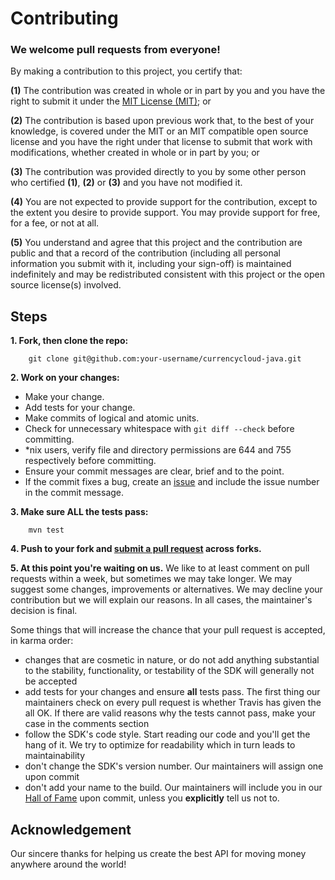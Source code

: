 # Contributing

### **We welcome pull requests from everyone!**

By making a contribution to this project, you certify that:

**(1)** The contribution was created in whole or in part by you and you have the right to submit it under the [MIT License (MIT)][MIT]; or

**(2)** The contribution is based upon previous work that, to the best of your knowledge, is covered under the MIT or an MIT compatible open source license and you have the right under that license to submit that work with modifications, whether created in whole or in part by you; or

**(3)** The contribution was provided directly to you by some other person who certified **(1)**, **(2)** or **(3)** and you have not modified it.

**(4)** You are not expected to provide support for the contribution, except to the extent you desire to provide support. You may provide support for free, for a fee, or not at all.

**(5)** You understand and agree that this project and the contribution are public and that a record of the contribution (including all personal information you submit with it, including your sign-off)
is maintained indefinitely and may be redistributed consistent with this project or the open source license(s) involved.

## Steps

**1. Fork, then clone the repo:**
```Shell
	git clone git@github.com:your-username/currencycloud-java.git
```

**2. Work on your changes:**

- Make your change.
- Add tests for your change.
- Make commits of logical and atomic units.
- Check for unnecessary whitespace with `git diff --check` before committing.
- *nix users, verify file and directory permissions are 644 and 755 respectively before committing.
- Ensure your commit messages are clear, brief and to the point.
- If the commit fixes a bug, create an [issue][iss] and include the issue number in the commit message.

**3. Make sure ALL the tests pass:**
```Shell
	mvn test
```

**4. Push to your fork and [submit a pull request][pr] across forks.**

**5. At this point you're waiting on us.** We like to at least comment on pull requests within a week, but sometimes we may take longer. We may suggest some changes, improvements or alternatives. We may decline your contribution but we will explain our reasons. In all cases, the maintainer's decision is final.

Some things that will increase the chance that your pull request is accepted, in karma order:
- changes that are cosmetic in nature, or do not add anything substantial to the stability, functionality, or testability of the SDK will generally not be accepted
- add tests for your changes and ensure **all** tests pass. The first thing our maintainers check on every pull request is whether Travis has given the all OK. If there are valid reasons why the tests cannot pass, make your case in the comments section
- follow the SDK's code style. Start reading our code and you'll get the hang of it. We try to optimize for readability which in turn leads to maintainability
- don't change the SDK's version number. Our maintainers will assign one upon commit
- don't add your name to the build. Our maintainers will include you in our [Hall of Fame][hof] upon commit, unless you **explicitly** tell us not to.

## Acknowledgement
Our sincere thanks for helping us create the best API for moving money anywhere around the world!

[MIT]: LICENSE.md
[iss]: https://github.com/CurrencyCloud/currencycloud-java/issues
[pr]: https://github.com/CurrencyCloud/currencycloud-java/compare
[hof]: ALL_OF_FAME.md